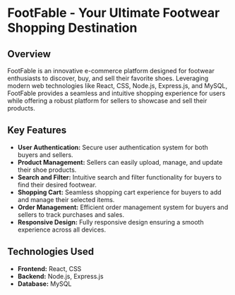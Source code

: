 
# FootFable - Your Ultimate Footwear Shopping Destination

## Overview

FootFable is an innovative e-commerce platform designed for footwear enthusiasts to discover, buy, and sell their favorite shoes. Leveraging modern web technologies like React, CSS, Node.js, Express.js, and MySQL, FootFable provides a seamless and intuitive shopping experience for users while offering a robust platform for sellers to showcase and sell their products.

## Key Features

- **User Authentication:** Secure user authentication system for both buyers and sellers.
- **Product Management:** Sellers can easily upload, manage, and update their shoe products.
- **Search and Filter:** Intuitive search and filter functionality for buyers to find their desired footwear.
- **Shopping Cart:** Seamless shopping cart experience for buyers to add and manage their selected items.
- **Order Management:** Efficient order management system for buyers and sellers to track purchases and sales.
- **Responsive Design:** Fully responsive design ensuring a smooth experience across all devices.

## Technologies Used

- **Frontend:** React, CSS
- **Backend:** Node.js, Express.js
- **Database:** MySQL
